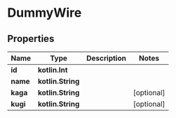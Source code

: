 
# DummyWire

## Properties
Name | Type | Description | Notes
------------ | ------------- | ------------- | -------------
**id** | **kotlin.Int** |  | 
**name** | **kotlin.String** |  | 
**kaga** | **kotlin.String** |  |  [optional]
**kugi** | **kotlin.String** |  |  [optional]



